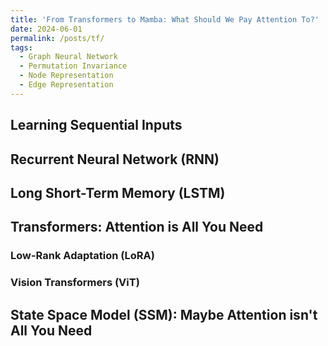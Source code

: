 ```yaml
---
title: 'From Transformers to Mamba: What Should We Pay Attention To?'
date: 2024-06-01
permalink: /posts/tf/
tags:
  - Graph Neural Network
  - Permutation Invariance
  - Node Representation
  - Edge Representation
---
```


Learning Sequential Inputs
---

Recurrent Neural Network (RNN)
---

Long Short-Term Memory (LSTM)
---

Transformers: Attention is All You Need
---

### Low-Rank Adaptation (LoRA)

### Vision Transformers (ViT)

State Space Model (SSM): Maybe Attention isn't All You Need
---